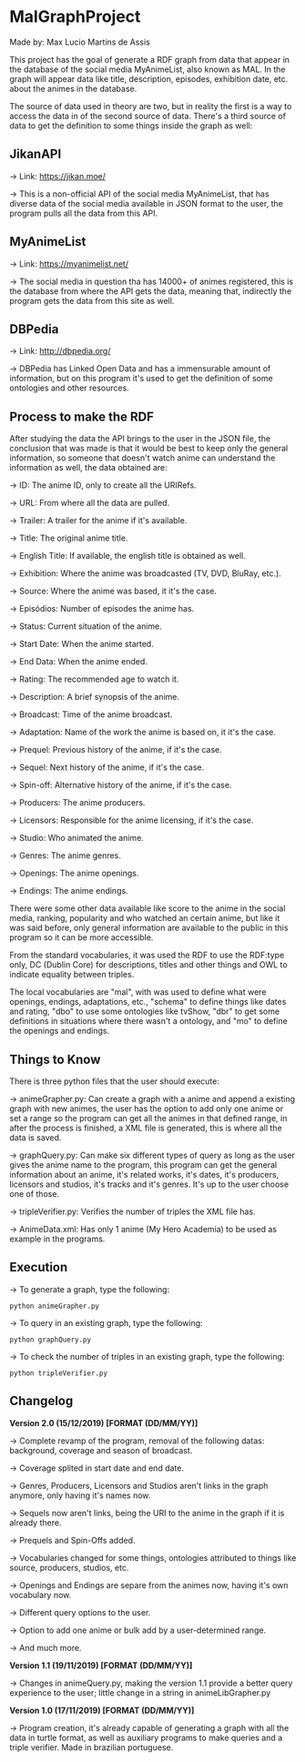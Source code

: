 # MalGraphProject

Made by: Max Lucio Martins de Assis

This project has the goal of generate a RDF graph from data that appear in the database of the social media MyAnimeList, also known as MAL. In the graph will appear data like title, description, episodes, exhibition date, etc. about the animes in the database.

The source of data used in theory are two, but in reality the first is a way to access the data in of the second source of data. There's a third source of data to get the definition to some things inside the graph as well:

## JikanAPI

-> Link: https://jikan.moe/

-> This is a non-official API of the social media MyAnimeList, that has diverse data of the social media available in JSON format to the user, the program pulls all the data from this API.

## MyAnimeList

-> Link: https://myanimelist.net/

-> The social media in question tha has 14000+ of animes registered, this is the database from where the API gets the data, meaning that, indirectly the program gets the data from this site as well.

## DBPedia

-> Link: http://dbpedia.org/

-> DBPedia has Linked Open Data and has a immensurable amount of information, but on this program it's used to get the definition of some ontologies and other resources.

## Process to make the RDF

After studying the data the API brings to the user in the JSON file, the conclusion that was made is that it would be best to keep only the general information, so someone that doesn't watch anime can understand the information as well, the data obtained are:

-> ID: The anime ID, only to create all the URIRefs.

-> URL: From where all the data are pulled.

-> Trailer: A trailer for the anime if it's available.

-> Title: The original anime title.

-> English Title: If available, the english title is obtained as well.

-> Exhibition: Where the anime was broadcasted (TV, DVD, BluRay, etc.).

-> Source: Where the anime was based, it it's the case.

-> Episódios: Number of episodes the anime has.

-> Status: Current situation of the anime.

-> Start Date: When the anime started.

-> End Data: When the anime ended.

-> Rating: The recommended age to watch it.

-> Description: A brief synopsis of the anime.

-> Broadcast: Time of the anime broadcast.

-> Adaptation: Name of the work the anime is based on, it it's the case.

-> Prequel: Previous history of the anime, if it's the case.

-> Sequel: Next history of the anime, if it's the case.

-> Spin-off: Alternative history of the anime, if it's the case.

-> Producers: The anime producers.

-> Licensors: Responsible for the anime licensing, if it's the case.

-> Studio: Who animated the anime.

-> Genres: The anime genres.

-> Openings: The anime openings.

-> Endings: The anime endings.

There were some other data available like score to the anime in the social media, ranking, popularity and who watched an certain anime, but like it was said before, only general information are available to the public in this program so it can be more accessible.

From the standard vocabularies, it was used the RDF to use the RDF:type only, DC (Dublin Core) for descriptions, titles and other things and OWL to indicate equality between triples.

The local vocabularies are "mal", with was used to define what were openings, endings, adaptations, etc., "schema" to define things like dates and rating, "dbo" to use some ontologies like tvShow, "dbr" to get some definitions in situations where there wasn't a ontology, and "mo" to define the openings and endings.

## Things to Know

There is three python files that the user should execute:

-> animeGrapher.py: Can create a graph with a anime and append a existing graph with new animes, the user has the option to add only one anime or set a range so the program can get all the animes in that defined range, in after the process is finished, a XML file is generated, this is where all the data is saved.

-> graphQuery.py: Can make six different types of query as long as the user gives the anime name to the program, this program can get the general information about an anime, it's related works, it's dates, it's producers, licensors and studios, it's tracks and it's genres. It's up to the user choose one of those.

-> tripleVerifier.py: Verifies the number of triples the XML file has.

-> AnimeData.xml: Has only 1 anime (My Hero Academia) to be used as example in the programs.

## Execution

-> To generate a graph, type the following:

~~~
python animeGrapher.py
~~~

-> To query in an existing graph, type the following:

~~~
python graphQuery.py
~~~

-> To check the number of triples in an existing graph, type the following:

~~~
python tripleVerifier.py
~~~

## Changelog

**Version 2.0 (15/12/2019) [FORMAT (DD/MM/YY)]**

-> Complete revamp of the program, removal of the following datas: background, coverage and season of broadcast.

-> Coverage splited in start date and end date.

-> Genres, Producers, Licensors and Studios aren't links in the graph anymore, only having it's names now.

-> Sequels now aren't links, being the URI to the anime in the graph if it is already there.

-> Prequels and Spin-Offs added.

-> Vocabularies changed for some things, ontologies attributed to things like source, producers, studios, etc.

-> Openings and Endings are separe from the animes now, having it's own vocabulary now.

-> Different query options to the user.

-> Option to add one anime or bulk add by a user-determined range.

-> And much more.

**Version 1.1 (19/11/2019) [FORMAT (DD/MM/YY)]**

-> Changes in animeQuery.py, making the version 1.1 provide a better query experience to the user; little change in a string in animeLibGrapher.py

**Version 1.0 (17/11/2019) [FORMAT (DD/MM/YY)]**

-> Program creation, it's already capable of generating a graph with all the data in turtle format, as well as auxiliary programs to make queries and a triple verifier. Made in brazilian portuguese.